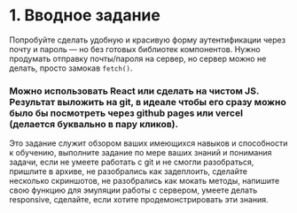 # 1. Вводное задание

Попробуйте сделать удобную и красивую форму аутентификации через почту и пароль — но без готовых библиотек компонентов. Нужно продумать отправку почты/пароля на сервер, но сервер можно не делать, просто замокав `fetch()`.

### Можно использовать React или сделать на чистом JS. Результат выложить на git, в идеале чтобы его сразу можно было бы посмотреть через github pages или vercel (делается буквально в пару кликов).

Это задание служит обзором ваших имеющихся навыков и способности к обучению, выполните задание по мере ваших знаний и понимания задачи, если не умеете работать с git и не смогли разобраться, пришлите в архиве, не разобрались как задеплоить, сделайте несколько скриншотов, не разобрались как мокать методы, напишите свою функцию для эмуляции работы с сервером, умеете делать responsive, сделайте, если хотите продемонстрировать эти знания.
